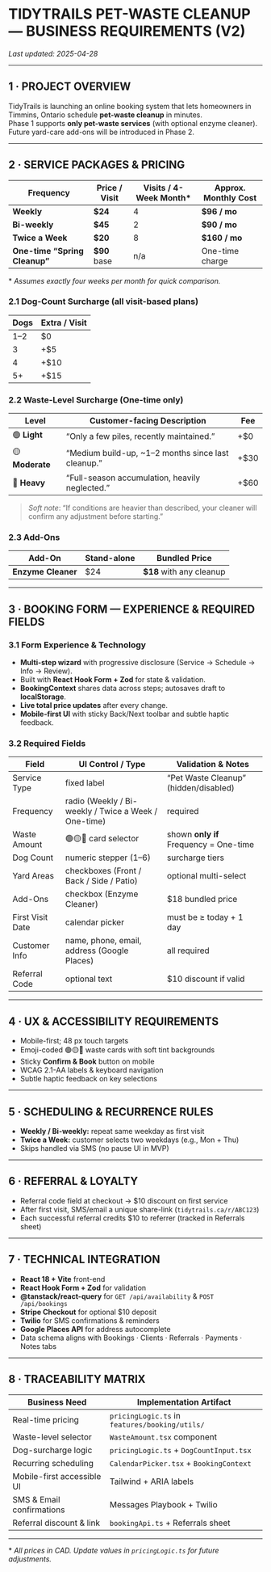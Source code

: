 # TIDYTRAILS PET-WASTE CLEANUP — BUSINESS REQUIREMENTS (V2)  
_Last updated: 2025-04-28_

---

## 1 · PROJECT OVERVIEW  
TidyTrails is launching an online booking system that lets homeowners in Timmins, Ontario schedule **pet-waste cleanup** in minutes.  
Phase 1 supports **only pet-waste services** (with optional enzyme cleaner). Future yard-care add-ons will be introduced in Phase 2.

---

## 2 · SERVICE PACKAGES & PRICING

| Frequency | **Price / Visit** | Visits / 4-Week Month* | **Approx. Monthly Cost** |
|-----------|------------------|------------------------|--------------------------|
| **Weekly**          | **$24** | 4 | **$96 / mo** |
| **Bi-weekly**       | **$45** | 2 | **$90 / mo** |
| **Twice a Week**    | **$20** | 8 | **$160 / mo** |
| **One-time “Spring Cleanup”** | **$90** base | n/a | One-time charge |

\* _Assumes exactly four weeks per month for quick comparison._

### 2.1 Dog-Count Surcharge (all visit-based plans)

| Dogs | Extra / Visit |
|------|---------------|
| 1–2  | $0   |
| 3    | +$5  |
| 4    | +$10 |
| 5+   | +$15 |

### 2.2 Waste-Level Surcharge (One-time only)

| Level | Customer-facing Description | Fee |
|-------|----------------------------|-----|
| 🟢 **Light**    | “Only a few piles, recently maintained.”            | +$0  |
| 🟡 **Moderate** | “Medium build-up, ~1–2 months since last cleanup.”  | +$30 |
| 🔴 **Heavy**    | “Full-season accumulation, heavily neglected.”      | +$60 |

> _Soft note_: “If conditions are heavier than described, your cleaner will confirm any adjustment before starting.”

### 2.3 Add-Ons

| Add-On            | Stand-alone | Bundled Price |
|-------------------|-------------|---------------|
| **Enzyme Cleaner**| $24         | **$18** with any cleanup |

---

## 3 · BOOKING FORM — EXPERIENCE & REQUIRED FIELDS  

### 3.1 Form Experience & Technology  
* **Multi-step wizard** with progressive disclosure (Service → Schedule → Info → Review).  
* Built with **React Hook Form + Zod** for state & validation.  
* **BookingContext** shares data across steps; autosaves draft to **localStorage**.  
* **Live total price updates** after every change.  
* **Mobile-first UI** with sticky Back/Next toolbar and subtle haptic feedback.

### 3.2 Required Fields  

| Field              | UI Control / Type | Validation & Notes |
|--------------------|-------------------|--------------------|
| Service Type       | fixed label       | “Pet Waste Cleanup” (hidden/disabled) |
| Frequency          | radio (Weekly / Bi-weekly / Twice a Week / One-time) | required |
| Waste Amount       | 🟢🟡🔴 card selector | shown **only if** Frequency = One-time |
| Dog Count          | numeric stepper (1–6) | surcharge tiers |
| Yard Areas         | checkboxes (Front / Back / Side / Patio) | optional multi-select |
| Add-Ons            | checkbox (Enzyme Cleaner) | $18 bundled price |
| First Visit Date   | calendar picker | must be ≥ today + 1 day |
| Customer Info      | name, phone, email, address (Google Places) | all required |
| Referral Code      | optional text | $10 discount if valid |

---

## 4 · UX & ACCESSIBILITY REQUIREMENTS  
* Mobile-first; 48 px touch targets  
* Emoji-coded 🟢🟡🔴 waste cards with soft tint backgrounds  
* Sticky **Confirm & Book** button on mobile  
* WCAG 2.1-AA labels & keyboard navigation  
* Subtle haptic feedback on key selections

---

## 5 · SCHEDULING & RECURRENCE RULES  
* **Weekly / Bi-weekly:** repeat same weekday as first visit  
* **Twice a Week:** customer selects two weekdays (e.g., Mon + Thu)  
* Skips handled via SMS (no pause UI in MVP)

---

## 6 · REFERRAL & LOYALTY  
* Referral code field at checkout → $10 discount on first service  
* After first visit, SMS/email a unique share-link (`tidytrails.ca/r/ABC123`)  
* Each successful referral credits $10 to referrer (tracked in Referrals sheet)

---

## 7 · TECHNICAL INTEGRATION  
* **React 18 + Vite** front-end  
* **React Hook Form + Zod** for validation  
* **@tanstack/react-query** for `GET /api/availability` & `POST /api/bookings`  
* **Stripe Checkout** for optional $10 deposit  
* **Twilio** for SMS confirmations & reminders  
* **Google Places API** for address autocomplete  
* Data schema aligns with Bookings · Clients · Referrals · Payments · Notes tabs

---

## 8 · TRACEABILITY MATRIX

| Business Need                   | Implementation Artifact |
|---------------------------------|-------------------------|
| Real-time pricing               | `pricingLogic.ts` in `features/booking/utils/` |
| Waste-level selector            | `WasteAmount.tsx` component |
| Dog-surcharge logic             | `pricingLogic.ts` + `DogCountInput.tsx` |
| Recurring scheduling            | `CalendarPicker.tsx` + `BookingContext` |
| Mobile-first accessible UI      | Tailwind + ARIA labels |
| SMS & Email confirmations       | Messages Playbook + Twilio |
| Referral discount & link        | `bookingApi.ts` + Referrals sheet |

---

\* _All prices in CAD. Update values in `pricingLogic.ts` for future adjustments._
